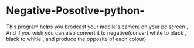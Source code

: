 # Negative-Posotive-python-
This program helps you brodcast your mobile's camera on your pc screen , And if you wish you can also convert it to negative(convert white to black , black to whitle , and produce the opposite of each colour)
